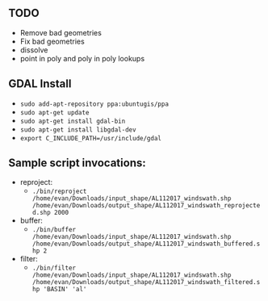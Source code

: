 ## TODO
- Remove bad geometries
- Fix bad geometries
- dissolve
- point in poly and poly in poly lookups

## GDAL Install
- `sudo add-apt-repository ppa:ubuntugis/ppa`
- `sudo apt-get update`
- `sudo apt-get install gdal-bin`
- `sudo apt-get install libgdal-dev`
- `export C_INCLUDE_PATH=/usr/include/gdal`

## Sample script invocations:
- reproject:
    - `./bin/reproject /home/evan/Downloads/input_shape/AL112017_windswath.shp /home/evan/Downloads/output_shape/AL112017_windswath_reprojected.shp 2000`
- buffer:
    - `./bin/buffer /home/evan/Downloads/input_shape/AL112017_windswath.shp /home/evan/Downloads/output_shape/AL112017_windswath_buffered.shp 2`
- filter:
    - `./bin/filter /home/evan/Downloads/input_shape/AL112017_windswath.shp /home/evan/Downloads/output_shape/AL112017_windswath_filtered.shp 'BASIN' 'al'`